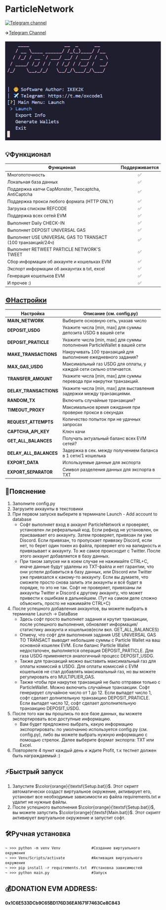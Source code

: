 # ParticleNetwork
[![Telegram channel](https://img.shields.io/endpoint?url=https://runkit.io/damiankrawczyk/telegram-badge/branches/master?url=https://t.me/oxcode1)](https://t.me/oxcode1)

✈️[Telegram Channel](https://t.me/oxcode1)

![img1](data/demo/demo.png)

## 💡Функционал  
| Функционал                                                     | Поддерживается  |
|----------------------------------------------------------------|:---------------:|
| Многопоточность                                                |        ✅       |
| Локальная база данных                                          |        ✅       |
| Поддержка капчи CapMonster, Twocaptcha, AntiCaptcha            |        ✅       |
| Поддержка прокси любого формата (HTTP ONLY)                    |        ✅       |
| Загрузка списком REFCODE                                       |        ✅       |
| Поддержка всех сетей EVM                                       |        ✅       |
| Выполняет Daily CHECK-IN                                       |        ✅       |
| Выполняет DEPOSIT UNIVERSAL GAS                                |        ✅       |
| Выполняет USE UNIVERSAL GAS TO TRANSACT (100 транзакций/24ч)   |        ✅       |
| Выполняет RETWEET PARTICLE NETWORK'S TWEET                     |        ✅       |
| Сбор информации об аккаунте и кошельках EVM                    |        ✅       |
| Экспорт информации об аккаунтах в txt, excel                   |        ✅       |
| Генерация кошельков EVM                                        |        ✅       |
| И прочее :)                                                    |        ✅       |

## [⚙️Настройки](https://github.com/NikeAK/ParticleNetwork/blob/main/data/config.py)
| Настройка                  | Описание (см. config.py)                                                  |
|----------------------------|---------------------------------------------------------------------------|
| **MAIN_NETWORK**           | Выберите основную сеть, указав число                                      |
| **DEPOSIT_USDG**           | Укажите числа [min, max] для суммы депозита USDG в вашей сети             |
| **DEPOSIT_PRATICLE**       | Укажите числа [min, max] для суммы пополнения ParticleWallet в вашей сети |
| **MAKE_TRANSACTIONS**      | Накручивать 100 транзакций для выполнение ежедневного задания?            |
| **MAX_GAS_USDG**           | Максимальный газ USDG для оплаты, у каждой сети сильно отличается.        |
| **TRANSFER_AMOUNT**        | Укажите числа [min, max] для суммы перевода при накрутки транзакций.      |
| **DELAY_TRANSACTIONS**     | Укажите числа [min, max] для выставления задержки между транзакциями.     |
| **RANDOM_TX**              | Включить случайные транзакции?                                            |
| **TIMEOUT_PROXY**          | Максимальное время ожидания при проверке прокси в секундах                |
| **REQUEST_ATTEMPTS**       | Количество попыток при не удачных запросах                                |
| **CAPTCHA_API_KEY**        | Ключ качи                                                                 |
| **GET_ALL_BALANCES**       | Получать актуальный баланс всех EVM сетей?                                |
| **DELAY_ALL_BALANCES**     | Задержка в сек. между получением баланса в 1 сети/1 кошелька              |
| **EXPORT_DATA**            | Используемые данные для экспорта                                          |
| **EXPORT_SEPARATOR**       | Символ разделения данных для экспорта в TXT                               |

## 📝Пояснение
1. Заполните config.py
2. Загрузите аккаунты в текстовики
3. При первом запуске выберите в терминале Launch - Add account to database
    - Софт выполняет вход в аккаунт ParticleNetwork и проверяет, установлен ли реферальный код. Если рефкод не установлен, он присваивает его аккаунту. Затем проверяет, привязан ли уже Discord. Если привязан, то пропускает привязку Discord, если нет, то берет один токен из файла, проверяет его на валидность и привязывает к аккаунту. То же самое происходит с Twitter. После этого аккаунт добавляется в базу данных.
    - При таком запуске ни в коем случае не нажимайте CTRL+C, иначе данные будут удалены из TXT-файла и нет гарантии, что они успели добавиться в базу данных, или Discord или Twitter уже привязался к какому-то аккаунту. Если вы думаете, что сможете просто снова залить эти аккаунты и всё будет в порядке, то это не так. Софт не проверяет, привязаны ли аккаунты Twitter и Discord к другому аккаунту, что может привести к ошибкам в дальнейшем. (Тут на самом деле сложно объяснить, просто не нажимайте CTRL+C)
4. После успешного добавления аккаунтов, вы можете выбрать в терминале Launch -> DataBase
    - Здесь софт просто выполняет задания и крутит транзакции, после успешного выполнения, обновляет информация/статистику аккаунта и кошельков(если вкл. GET_ALL_BALANCES)
    - Отмечу, что софт для выполнения задания USE UNIVERSAL GAS TO TRANSACT выводит небольшие суммы с Particle Wallet на ваш основной кошелек EVM. Если баланс Particle Wallet недостаточен, выполняется операция DEPOSIT_PARTICLE. Для газа USDG применяется аналогичный процесс DEPOSIT_USDG.
    - Также для транзакций можно выставить максимальный газ для оплаты комиссий в USDG. Для оплаты комиссий с EVM кошельков не стал добавлять максимальный газ, но вы можете регулировать его MULTIPLIER_GAS.
    - Также чтобы при накрутке транзакций не было отправки только с ParticleWallet. Можно включить случайные транзакции. Софт генерирует случайное число от 1 до 12. Если выпадет число 1, софт сделает долнительную транзакцию DEPOSIT_PRATICLE. Если выпадет число 12, софт сделает дополнительную транзакцию DEPOSIT_USDG.
5. После того как вы прошлись по все базе данных, вы можете экспортировать всю доступные информацию.
    - Вам будет предложено выбрать, какую информацию экспортировать: по умолчанию используется config.py (см. config.py), либо вы можете выбрать нужную информацию с помощью стрелок. Далее выберите формат экспорта: TXT или Excel.
6. Повторяете 4 пункт каждый день и ждите Profit, т.к тестнет должен быть награждаемый :)

## ⚡️Быстрый запуск
1. Запустите $\color{orange}{\textsf{Setup.bat}}$. Этот скрипт автоматически создаст виртуальное окружение, активирует его, установит все необходимые зависимости из файла requirements.txt и удалит не нужные файлы.
2. После успешного выполнения $\color{orange}{\textsf{Setup.bat}}$, вы можете запустить $\color{orange}{\textsf{Main.bat}}$. Этот скрипт активирует виртуальное окружение и запустит софт.

## 🛠️Ручная установка
```shell
~ >>> python -m venv Venv              #Создание виртуального окружения
~ >>> Venv/Scripts/activate            #Активация виртуального окружения
~ >>> pip install -r requirements.txt  #Установка зависимостей
~ >>> python main.py                   #Запуск
```

## 💰DONATION EVM ADDRESS: 
**0x1C6E533DCb9C65BD176D36EA1671F7463Ce8C843**

